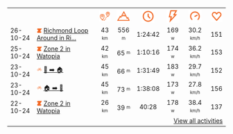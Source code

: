 <table>
    <tr>
        <th></th>
        <th></th>
        <th align="center"><img src="https://raw.githubusercontent.com/robiningelbrecht/strava-activities/master/public/distance.svg" width="30" alt="distance" title="distance"/></th>
        <th align="center"><img src="https://raw.githubusercontent.com/robiningelbrecht/strava-activities/master/public/elevation.svg" width="30" alt="elevation" title="elevation"/></th>
        <th align="center"><img src="https://raw.githubusercontent.com/robiningelbrecht/strava-activities/master/public/time.svg" width="30" alt="time" title="time"/></th>
        <th align="center"><img src="https://raw.githubusercontent.com/robiningelbrecht/strava-activities/master/public/average-watt.svg" width="30" alt="average watts" title="average watts"/></th>
        <th align="center"><img src="https://raw.githubusercontent.com/robiningelbrecht/strava-activities/master/public/average-speed.svg" width="30" alt="average speed" title="average speed"/></th>
        <th align="center"><img src="https://raw.githubusercontent.com/robiningelbrecht/strava-activities/master/public/heart-rate.svg" width="30" alt="average heart rate" title="average heart rate"/></th>
    </tr>
            <tr>
            <td>26-10-24</td>
            <td>
                                <img src="https://raw.githubusercontent.com/robiningelbrecht/strava-activities/master/public/activity-virtual-ride-zwift.svg" width="12" alt="Richmond Loop Around in Richmond" title="Richmond Loop Around in Richmond"/>
<a href="https://www.strava.com/activities/12749333983" title="Kcal: 822 | Gear: None ">Richmond Loop Around in Ri...</a>
            </td>
            <td align="center">43 <sup><sub>km</sub></sup></td>
            <td align="center">556 <sup><sub>m</sub></sup></td>
            <td align="center">1:24:42</td>
            <td align="center">169 <sup><sub>w</sub></sup></td>
            <td align="center">30.2 <sup><sub>km/h</sub></sup></td>
            <td align="center">151</td>
        </tr>
            <tr>
            <td>25-10-24</td>
            <td>
                                <img src="https://raw.githubusercontent.com/robiningelbrecht/strava-activities/master/public/activity-virtual-ride-zwift.svg" width="12" alt="Zone 2 in Watopia" title="Zone 2 in Watopia"/>
<a href="https://www.strava.com/activities/12743718259" title="Kcal: 702 | Gear: None ">Zone 2 in Watopia</a>
            </td>
            <td align="center">42 <sup><sub>km</sub></sup></td>
            <td align="center">65 <sup><sub>m</sub></sup></td>
            <td align="center">1:10:16</td>
            <td align="center">174 <sup><sub>w</sub></sup></td>
            <td align="center">36.2 <sup><sub>km/h</sub></sup></td>
            <td align="center">153</td>
        </tr>
            <tr>
            <td>23-10-24</td>
            <td>
                <img src="https://raw.githubusercontent.com/robiningelbrecht/strava-activities/master/public/activity-ride.svg" width="12" alt="💼 ➡️ 🏠" title="💼 ➡️ 🏠"/>
<a href="https://www.strava.com/activities/12726463599" title="Kcal: 1132 | Gear: None ">💼 ➡️ 🏠</a>
            </td>
            <td align="center">45 <sup><sub>km</sub></sup></td>
            <td align="center">66 <sup><sub>m</sub></sup></td>
            <td align="center">1:31:49</td>
            <td align="center">183 <sup><sub>w</sub></sup></td>
            <td align="center">29.7 <sup><sub>km/h</sub></sup></td>
            <td align="center">152</td>
        </tr>
            <tr>
            <td>23-10-24</td>
            <td>
                <img src="https://raw.githubusercontent.com/robiningelbrecht/strava-activities/master/public/activity-ride.svg" width="12" alt="🏠 ➡️ 💼" title="🏠 ➡️ 💼"/>
<a href="https://www.strava.com/activities/12722819228" title="Kcal: 1154 | Gear: None ">🏠 ➡️ 💼</a>
            </td>
            <td align="center">45 <sup><sub>km</sub></sup></td>
            <td align="center">73 <sup><sub>m</sub></sup></td>
            <td align="center">1:38:08</td>
            <td align="center">173 <sup><sub>w</sub></sup></td>
            <td align="center">27.8 <sup><sub>km/h</sub></sup></td>
            <td align="center">156</td>
        </tr>
            <tr>
            <td>22-10-24</td>
            <td>
                                <img src="https://raw.githubusercontent.com/robiningelbrecht/strava-activities/master/public/activity-virtual-ride-zwift.svg" width="12" alt="Zone 2 in Watopia" title="Zone 2 in Watopia"/>
<a href="https://www.strava.com/activities/12718374926" title="Kcal: 413 | Gear: None ">Zone 2 in Watopia</a>
            </td>
            <td align="center">26 <sup><sub>km</sub></sup></td>
            <td align="center">39 <sup><sub>m</sub></sup></td>
            <td align="center">40:28</td>
            <td align="center">178 <sup><sub>w</sub></sup></td>
            <td align="center">38.4 <sup><sub>km/h</sub></sup></td>
            <td align="center">137</td>
        </tr>
                <tr>
            <td colspan="8" align="right"><a href="https://github.com/robiningelbrecht/strava-activities#activities">View all activities</a></td>
        </tr>
    </table>
